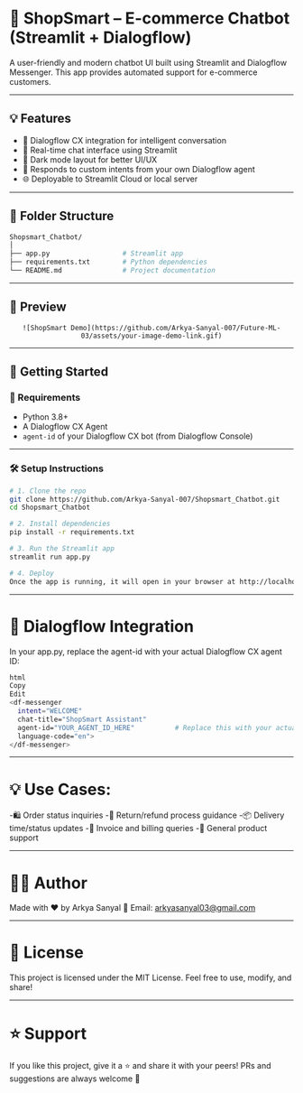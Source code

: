 # 🛒 ShopSmart – E-commerce Chatbot (Streamlit + Dialogflow)

A user-friendly and modern chatbot UI built using Streamlit and Dialogflow Messenger. This app provides automated support for e-commerce customers.

---

## 💡 Features

- 🤖 Dialogflow CX integration for intelligent conversation
- 💬 Real-time chat interface using Streamlit
- 🖤 Dark mode layout for better UI/UX
- 🧠 Responds to custom intents from your own Dialogflow agent
- 🌐 Deployable to Streamlit Cloud or local server

---

## 📁 Folder Structure

```bash
Shopsmart_Chatbot/
│
├── app.py                  # Streamlit app
├── requirements.txt        # Python dependencies
└── README.md               # Project documentation
```

---

## 📸 Preview

<div align="center">

    ![ShopSmart Demo](https://github.com/Arkya-Sanyal-007/Future-ML-03/assets/your-image-demo-link.gif)
</div>

---

## 🚀 Getting Started

### 🧩 Requirements

- Python 3.8+
- A Dialogflow CX Agent
- `agent-id` of your Dialogflow CX bot (from Dialogflow Console)

---

### 🛠️ Setup Instructions

```bash
# 1. Clone the repo
git clone https://github.com/Arkya-Sanyal-007/Shopsmart_Chatbot.git
cd Shopsmart_Chatbot

# 2. Install dependencies
pip install -r requirements.txt

# 3. Run the Streamlit app
streamlit run app.py

# 4. Deploy
Once the app is running, it will open in your browser at http://localhost:8501.
```

---

# 🧠 Dialogflow Integration

In your app.py, replace the agent-id with your actual Dialogflow CX agent ID:

```bash
html
Copy
Edit
<df-messenger
  intent="WELCOME"
  chat-title="ShopSmart Assistant"
  agent-id="YOUR_AGENT_ID_HERE"          # Replace this with your actual agent_ID
  language-code="en">
</df-messenger>
```

---

# 💡 Use Cases:

-🛍️ Order status inquiries
-🔁 Return/refund process guidance
-📦 Delivery time/status updates
-🧾 Invoice and billing queries
-🧠 General product support

---

# 🙋‍♂️ Author

Made with ❤️ by Arkya Sanyal
📧 Email: arkyasanyal03@gmail.com

---

# 📄 License

This project is licensed under the MIT License.
Feel free to use, modify, and share!

---

# ⭐ Support
If you like this project, give it a ⭐ and share it with your peers!
PRs and suggestions are always welcome 🙌